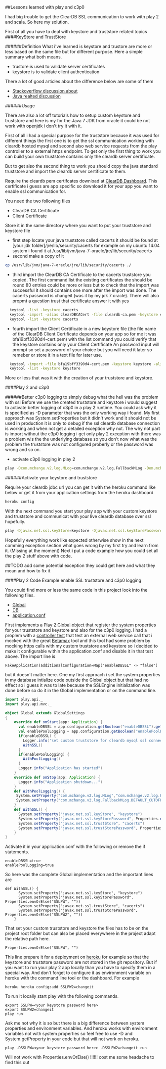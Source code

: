 ##Lessons learned with play and c3p0

I had big trouble to get the ClearDB SSL communication to work with play 2 and scala. So here my solution.

First of all you have to deal with keystore and truststore related topics
####KeyStore and TrustStore

######Definition
What i've learned is keystore and trustore are more or less based on the same file but for different purpose.
Here a simple summary what both means.
* trustore is used to validate server certificates 
* keystore is to validate client authentication

There a lot of good articles about the difference below are some of them

* [Stackoverflow discussion about](http://stackoverflow.com/questions/318441/truststore-and-keystore-definitions)
* [Java realted discussion](http://javarevisited.blogspot.de/2012/09/difference-between-truststore-vs-keyStore-Java-SSL.html)

######Usage

There are also a lot off tutorials how to setup custom keystore and truststore and here is my for the Java 7 JDK from oracle it could be not work with openjdk i don't try it with it.

First of all i had a special purpose for the truststore because it was used for different things the first one
is to get the ssl communication working with cleardb hosted mysql and second also web service requests from the play controller
to a external https endpoint. To get only the first thing to work you can build your own truststore contains only the cleardb server certificate.

But to get also the second thing to work you should copy the java standard truststore and import the cleardb server certificate to them.

Require the cleardb pem certifcates download at [ClearDB Dashboard](https://www.cleardb.com/dashboard). This certificate i guess are app specific so download it for your app you want to enable ssl communication for.

You need the two following files
* ClearDB CA Certificate
* Client Certificate

Store it in the same directory where you want to put your truststore and keystore file


* first step locate your java truststore called cacerts it should be found at [your jdk folder]/jre/lib/security/cacerts
for example on my ubuntu 14.04 system i found it at /usr/lib/jvm/java-7-oracle/jre/lib/security/cacerts
* second make a copy of it
```bash
cp /usr/lib/jvm/java-7-oracle/jre/lib/security/cacerts ./
```
* third import the ClearDB CA Certificate to the cacerts truststore you copied. The first command list the existing certificates the should be round 80 entries could be more or less but to check that the import was successful it should contains one more after the import was done. The cacerts password is changeit (was it by my jdk 7 oracle). There will also propmt a question trust that certificate answer it with yes
```bash
  keytool -list -keystore cacerts
  keytool -import -alias clearDBCACert -file cleardb-ca.pem -keystore cacerts 
  keytool -list -keystore cacerts 
```
* fourth import the Client Certificate in a new keystore file (the file name of the ClearDB Client Certificate depends on your app so for me it was bfa19bff3390d4-cert.pem) with the list command you could verify that the keystore contains only your Client Certificate An password input will prompt so set a password of your choice but you will need it later so remeber or store it in a text file for later use.
```bash
  keytool -import -file bfa19bff3390d4-cert.pem -keystore keystore -alias clearDBClientCertificate
  keytool -list -keystore keystore
```

More or less that was it with the creation of your truststore and keystore.

####Play 2 and c3p0

######Better c3p0 logging to simply debug what the hell was the problem with ssl
Before we use the created truststore and keystore i would suggest to activate better logging of c3p0 in a play 2 runtime.
You could ask why it is specified as -D parameter that was the only working way i found. My first approach was System.setProperties but it didn't work and it should not be used in production it is only to debug if the ssl cleardb database connection is working and when not get a detailed exception why not. The why not part is import without the c3p0 logging i get only play 2 exception with there was a problem wis the the underlying database so you don't now what was the problem the truststore was not configured proberly or the password was wrong and so on.

* activate c3p0 logging in play 2
```bash
play -Dcom.mchange.v2.log.MLog=com.mchange.v2.log.FallbackMLog -Dom.mchange.v2.log.FallbackMLog.DEFAULT_CUTOFF_LEVEL=ALL run
```

######Activate your keystore and truststore

Require your cleardb jdbc url you can get it with the heroku command like below or get it from your application settings from the heroku dashboard.
```bash
heroku config
```

With the next command you start your play app with your custom keystore and truststore and communicat with your live cleardb database over ssl hopefully.

```bash
play -Djavax.net.ssl.keyStore=keystore -Djavax.net.ssl.keyStorePassword=<you remember your keystore password than insert here> -Djavax.net.ssl.trustStore=cacerts -Djavax.net.ssl.trustStorePassword=changeit -DCLEARDB_DATABASE_URL=<insert your cleardb jdbc url here> -Dcom.mchange.v2.log.MLog=com.mchange.v2.log.FallbackMLog -Dom.mchange.v2.log.FallbackMLog.DEFAULT_CUTOFF_LEVEL=ALL run
```

Hopefully everything work like expected otherwise show in the next comming exception section what goes wrong by my first try and learn from it. (Missing at the moment) Next i put a code example how you could set all the play 2 stuff above with code.

##TODO add some potential exception they could get here and what they mean and how to fix it


####Play 2 Code Example enable SSL truststore and c3p0 logging

You could find more or less the same code in this project look into the following files.

* [Global](https://github.com/pussinboots/bankapp/blob/master/app/HTTPSRedirectFilter.scala)
* [DB](https://github.com/pussinboots/bankapp/blob/master/app/model/DB.scala)
* [application.conf](https://github.com/pussinboots/bankapp/blob/master/conf/application.conf)

First implements a [Play 2 Global object](http://www.playframework.com/documentation/2.0/ScalaGlobal) that register the system properties for your truststore and keystore and also for the c3p0 logging. I had a proplem with a [controller test](https://github.com/pussinboots/bankapp/blob/master/test/integration/GoogleControllerSpec.scala) that test an external web service call that i mocked with the great [Betamax](http://freeside.co/betamax/) tool and this tool had some problem by mocking https calls with my custom truststore and keystore so i decided to make it configurable within the application.conf and disable it in that test above. The import line is
```
FakeApplication(additionalConfiguration=Map("enableDBSSL" -> "false")
```
but it doesn't matter here. One my first approach i set the system properties in my database intialize code outside the Global object but that had no effect so i guess it was to late because the SSLEngine initialization was done before so do it in the Global implementation or on the command line.

```scala
import play.api._
import play.api.mvc._

object Global extends GlobalSettings
{
    override def onStart(app: Application) {
      val enableDBSSL = app.configuration.getBoolean("enableDBSSL").getOrElse(true)
      val enablePoolLogging = app.configuration.getBoolean("enablePoolLogging").getOrElse(false)
      if(enableDBSSL) {
        Logger.info("set custom truststore for cleardb mysql ssl connections")
        WithSSL()
      }
      if(enablePoolLogging) {
        WithPoolLogging()
      }
      Logger.info("Application has started")
    }
    override def onStop(app: Application) {
      Logger.info("Application shutdown...")
    }
    def WithPoolLogging() {
     System.setProperty("com.mchange.v2.log.MLog","com.mchange.v2.log.FallbackMLog")
     System.setProperty("com.mchange.v2.log.FallbackMLog.DEFAULT_CUTOFF_LEVEL","ALL")
    }
    def WithSSL() {
      System.setProperty("javax.net.ssl.keyStore", "keystore")
      System.setProperty("javax.net.ssl.keyStorePassword", Properties.envOrElse("SSLPW", ""))
      System.setProperty("javax.net.ssl.trustStore", "cacerts")
      System.setProperty("javax.net.ssl.trustStorePassword", Properties.envOrElse("SSLPW2", ""))
    }
}
```

Activate it in your application.conf with the following or remove the if statements.

```
enableDBSSL=true
enablePoolLogging=true
```

So here was the complete Global implementation and the important lines are
```
def WithSSL() {
      System.setProperty("javax.net.ssl.keyStore", "keystore")
      System.setProperty("javax.net.ssl.keyStorePassword", Properties.envOrElse("SSLPW", ""))
      System.setProperty("javax.net.ssl.trustStore", "cacerts")
      System.setProperty("javax.net.ssl.trustStorePassword", Properties.envOrElse("SSLPW2", ""))
    }
```
That set your custom truststore and keystore the files has to be on the project root folder but can also be placed everywhere in the project adapt the relative path here.
```
Properties.envOrElse("SSLPW", "")
```
This line prepare it for a deployment on [heroku](http://www.heroku.com) for example so that the keystore and truststore password are not stored in the git repository. But if you want to run your play 2 app locally than you have to specify them in a special way. And don't forget to configure it as environment variable on heroku with the command line tool or the dashboard. For example
```
heroku heroku config:add SSLPW2=changeit
```

To run it locally start play with the following commands.
```
export SSLPW=<your keystore password here>
export SSLPW2=changeit
play run
```
Ask me not why it is so but there is a big difference between system properties and environment variables. And heroku works with environment variables not with system properties so feel free to use -D and System.getProperty in your code but that will not work on heroku.
```
play -DSSLPW=<your keystore password here> -DSSLPW2=changeit run
```
Will not work with Properties.envOrElse() !!!!!! cost me some headache to find this out
